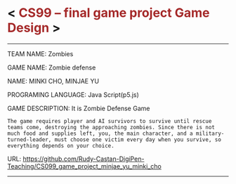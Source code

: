   

# < <span style="color:brown"> CS99 – final game project Game Design  </span> >

- - -


TEAM NAME: Zombies

GAME NAME: Zombie defense

NAME: MINKI CHO, MINJAE YU

PROGRAMING LANGUAGE: Java Script(p5.js)


GAME DESCRIPTION:  It is Zombie Defense Game

    The game requires player and AI survivors to survive until rescue teams come, destroying the approaching zombies. Since there is not much food and supplies left, you, the main character, and a military-turned-leader, must choose one victim every day when you survive, so everything depends on your choice.

URL: <https://github.com/Rudy-Castan-DigiPen-Teaching/CS099_game_project_minjae_yu_minki_cho>


- - -      